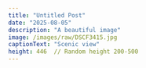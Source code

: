 ```yaml
---
title: "Untitled Post"
date: "2025-08-05"
description: "A beautiful image"
image: /images/raw/DSCF3415.jpg
captionText: "Scenic view"
height: 446  // Random height 200-500
---
```

